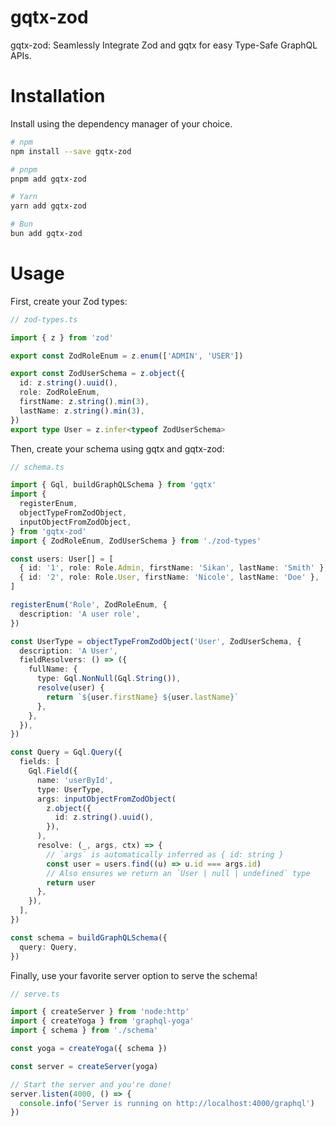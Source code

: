 # gqtx-zod

gqtx-zod: Seamlessly Integrate Zod and gqtx for easy Type-Safe GraphQL APIs.

# Installation

Install using the dependency manager of your choice.

```bash
# npm
npm install --save gqtx-zod

# pnpm
pnpm add gqtx-zod

# Yarn
yarn add gqtx-zod

# Bun
bun add gqtx-zod
```

# Usage

First, create your Zod types:

```typescript
// zod-types.ts

import { z } from 'zod'

export const ZodRoleEnum = z.enum(['ADMIN', 'USER'])

export const ZodUserSchema = z.object({
  id: z.string().uuid(),
  role: ZodRoleEnum,
  firstName: z.string().min(3),
  lastName: z.string().min(3),
})
export type User = z.infer<typeof ZodUserSchema>
```

Then, create your schema using gqtx and gqtx-zod:

```typescript
// schema.ts

import { Gql, buildGraphQLSchema } from 'gqtx'
import {
  registerEnum,
  objectTypeFromZodObject,
  inputObjectFromZodObject,
} from 'gqtx-zod'
import { ZodRoleEnum, ZodUserSchema } from './zod-types'

const users: User[] = [
  { id: '1', role: Role.Admin, firstName: 'Sikan', lastName: 'Smith' },
  { id: '2', role: Role.User, firstName: 'Nicole', lastName: 'Doe' },
]

registerEnum('Role', ZodRoleEnum, {
  description: 'A user role',
})

const UserType = objectTypeFromZodObject('User', ZodUserSchema, {
  description: 'A User',
  fieldResolvers: () => ({
    fullName: {
      type: Gql.NonNull(Gql.String()),
      resolve(user) {
        return `${user.firstName} ${user.lastName}`
      },
    },
  }),
})

const Query = Gql.Query({
  fields: [
    Gql.Field({
      name: 'userById',
      type: UserType,
      args: inputObjectFromZodObject(
        z.object({
          id: z.string().uuid(),
        }),
      ),
      resolve: (_, args, ctx) => {
        // `args` is automatically inferred as { id: string }
        const user = users.find((u) => u.id === args.id)
        // Also ensures we return an `User | null | undefined` type
        return user
      },
    }),
  ],
})

const schema = buildGraphQLSchema({
  query: Query,
})
```

Finally, use your favorite server option to serve the schema!

```typescript
// serve.ts

import { createServer } from 'node:http'
import { createYoga } from 'graphql-yoga'
import { schema } from './schema'

const yoga = createYoga({ schema })

const server = createServer(yoga)

// Start the server and you're done!
server.listen(4000, () => {
  console.info('Server is running on http://localhost:4000/graphql')
})
```
